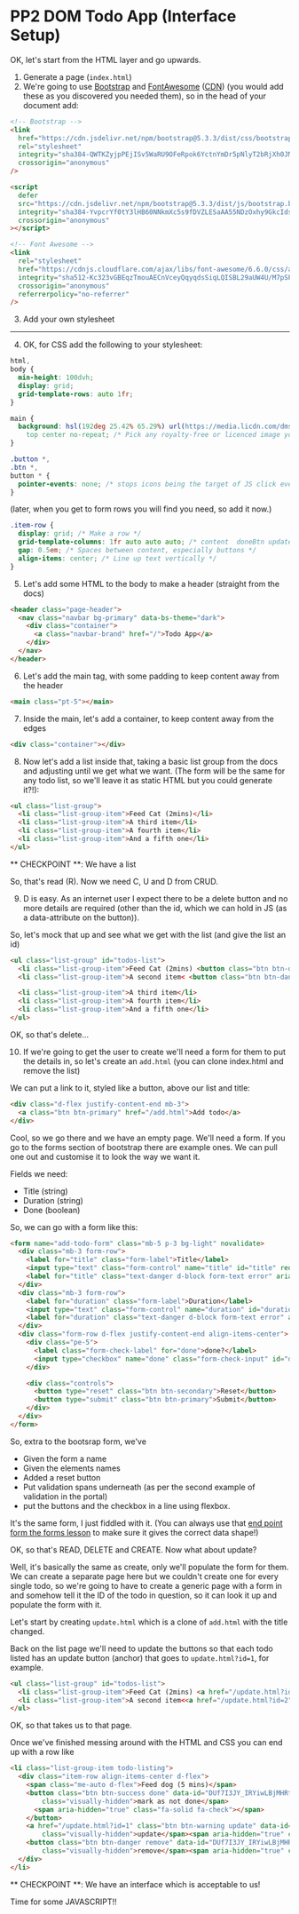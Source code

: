 # PP2 DOM Todo App (Interface Setup)


OK, let's start from the HTML layer and go upwards.

1. Generate a page (`index.html`)
2. We're going to use [Bootstrap](https://getbootstrap.com/docs/5.3/getting-started/download/#cdn-via-jsdelivr) and [FontAwesome](https://fontawesome.com/icons) ([CDN](https://cdnjs.com/libraries/font-awesome)) (you would add these as you discovered you needed them), so in the head of your document add:

```html
<!-- Bootstrap -->
<link
  href="https://cdn.jsdelivr.net/npm/bootstrap@5.3.3/dist/css/bootstrap.min.css"
  rel="stylesheet"
  integrity="sha384-QWTKZyjpPEjISv5WaRU9OFeRpok6YctnYmDr5pNlyT2bRjXh0JMhjY6hW+ALEwIH"
  crossorigin="anonymous"
/>

<script
  defer
  src="https://cdn.jsdelivr.net/npm/bootstrap@5.3.3/dist/js/bootstrap.bundle.min.js"
  integrity="sha384-YvpcrYf0tY3lHB60NNkmXc5s9fDVZLESaAA55NDzOxhy9GkcIdslK1eN7N6jIeHz"
  crossorigin="anonymous"
></script>

<!-- Font Awesome -->
<link
  rel="stylesheet"
  href="https://cdnjs.cloudflare.com/ajax/libs/font-awesome/6.6.0/css/all.min.css"
  integrity="sha512-Kc323vGBEqzTmouAECnVceyQqyqdsSiqLQISBL29aUW4U/M7pSPA/gEUZQqv1cwx4OnYxTxve5UMg5GT6L4JJg=="
  crossorigin="anonymous"
  referrerpolicy="no-referrer"
/>
```

3. Add your own stylesheet

---

4. OK, for CSS add the following to your stylesheet:

```css
html,
body {
  min-height: 100dvh;
  display: grid;
  grid-template-rows: auto 1fr;
}

main {
  background: hsl(192deg 25.42% 65.29%) url(https://media.licdn.com/dms/image/D4D12AQEwyXBntfTThw/article-cover_image-shrink_720_1280/0/1659250553931?e=2147483647&v=beta&t=t2RNu24hGF7CBMPJGnyH1rD5kYIvz2fhK35Yz2BJ9pc)
    top center no-repeat; /* Pick any royalty-free or licenced image you want in production */
}

.button *,
.btn *,
button * {
  pointer-events: none; /* stops icons being the target of JS click events */
}
```

(later, when you get to form rows you will find you need, so add it now.)

```css
.item-row {
  display: grid; /* Make a row */
  grid-template-columns: 1fr auto auto auto; /* content  doneBtn updateBtn deleteBtn */
  gap: 0.5em; /* Spaces between content, especially buttons */
  align-items: center; /* Line up text vertically */
}
```

5. Let's add some HTML to the body to make a header (straight from the docs)

```html
<header class="page-header">
  <nav class="navbar bg-primary" data-bs-theme="dark">
    <div class="container">
      <a class="navbar-brand" href="/">Todo App</a>
    </div>
  </nav>
</header>
```

6. Let's add the main tag, with some padding to keep content away from the header

```html
<main class="pt-5"></main>
```

7. Inside the main, let's add a container, to keep content away from the edges

```html
<div class="container"></div>
```

8. Now let's add a list inside that, taking a basic list group from the docs and adjusting until we get what we want. (The form will be the same for any todo list, so we'll leave it as static HTML but you could generate it?!):

```html
<ul class="list-group">
  <li class="list-group-item">Feed Cat (2mins)</li>
  <li class="list-group-item">A third item</li>
  <li class="list-group-item">A fourth item</li>
  <li class="list-group-item">And a fifth one</li>
</ul>
```

** CHECKPOINT **: We have a list

So, that's read (R). Now we need C, U and D from CRUD.

9. D is easy. As an internet user I expect there to be a delete button and no more details are required (other than the id, which we can hold in JS (as a data-attribute on the button)).

So, let's mock that up and see what we get with the list (and give the list an id)

```html
<ul class="list-group" id="todos-list">
  <li class="list-group-item">Feed Cat (2mins) <button class="btn btn-danger" data-id="1">X</button></li>
  <li class="list-group-item">A second item< <button class="btn btn-danger" data-id="2">X</button></li>

  <li class="list-group-item">A third item</li>
  <li class="list-group-item">A fourth item</li>
  <li class="list-group-item">And a fifth one</li>
</ul>

```

OK, so that's delete...

10. If we're going to get the user to create we'll need a form for them to put the details in, so let's create an `add.html` (you can clone index.html and remove the list)

We can put a link to it, styled like a button, above our list and title:

```html
<div class="d-flex justify-content-end mb-3">
  <a class="btn btn-primary" href="/add.html">Add todo</a>
</div>
```

Cool, so we go there and we have an empty page. We'll need a form. If you go to the forms section of bootstrap there are example ones. We can pull one out and customise it to look the way we want it.

Fields we need:

- Title (string)
- Duration (string)
- Done (boolean)

So, we can go with a form like this:

```html
<form name="add-todo-form" class="mb-5 p-3 bg-light" novalidate>
  <div class="mb-3 form-row">
    <label for="title" class="form-label">Title</label>
    <input type="text" class="form-control" name="title" id="title" required minlength="2" maxlength="30">
    <label for="title" class="text-danger d-block form-text error" aria-live="polite"></label>
  </div>
  <div class="mb-3 form-row">
    <label for="duration" class="form-label">Duration</label>
    <input type="text" class="form-control" name="duration" id="duration" required minlength="2" maxlength="20">
    <label for="duration" class="text-danger d-block form-text error" aria-live="polite"></label>
  </div>
  <div class="form-row d-flex justify-content-end align-items-center">
    <div class="pe-5">
      <label class="form-check-label" for="done">done?</label>
      <input type="checkbox" name="done" class="form-check-input" id="done" value="done">
    </div>

    <div class="controls">
      <button type="reset" class="btn btn-secondary">Reset</button>
      <button type="submit" class="btn btn-primary">Submit</button>
    </div>
  </div>
</form>
```

So, extra to the bootsrap form, we've

 - Given the form a name
 - Given the elements names
 - Added a reset button
 - Put validation spans underneath (as per the second example of validation in the portal)
 - put the buttons and the checkbox in a line using flexbox. 

It's the same form, I just fiddled with it. (You can always use that [end point form the forms lesson](https://form-reader.netlify.app/.netlify/functions/formReader) to make sure it gives the correct data shape!)

OK, so that's READ, DELETE and CREATE. Now what about update?

Well, it's basically the same as create, only we'll populate the form for them. We can create a separate page here but we couldn't create one for every single todo, so we're going to have to create a generic page with a form in and somehow tell it the ID of the todo in question, so it can look it up and populate the form with it.

Let's start by creating `update.html` which is a clone of `add.html` with the title changed.

Back on the list page we'll need to update the buttons so that each todo listed has an update button (anchor) that goes to `update.html?id=1`, for example.

```html
<ul class="list-group" id="todos-list">
  <li class="list-group-item">Feed Cat (2mins) <a href="/update.html?id=1" class="btn btn-warning">Update</a> <button class="btn btn-danger">X</button></li>
  <li class="list-group-item">A second item<<a href="/update.html?id=2" class="btn btn-warning">Update</a> <button class="btn btn-danger">X</button></li>
</ul>
```

OK, so that takes us to that page.

Once we've finished messing around with the HTML and CSS you can end up with a row like

```html
<li class="list-group-item todo-listing">
  <div class="item-row align-items-center d-flex">
    <span class="me-auto d-flex">Feed dog (5 mins)</span>
    <button class="btn btn-success done" data-id="DUf7I3JY_IRYiwLBjMHRt" data-done="false"><span
        class="visually-hidden">mark as not done</span>
      <span aria-hidden="true" class="fa-solid fa-check"></span>
    </button>
    <a href="/update.html?id=1" class="btn btn-warning update" data-id="DUf7I3JY_IRYiwLBjMHRt"><span
        class="visually-hidden">update</span><span aria-hidden="true" class="fa-solid fa-pen"></span></a>
    <button class="btn btn-danger remove" data-id="DUf7I3JY_IRYiwLBjMHRt"><span
        class="visually-hidden">remove</span><span aria-hidden="true" class="fa-solid fa-trash"></span></button>
  </div>
</li>
```

** CHECKPOINT **: We have an interface which is acceptable to us! 

Time for some JAVASCRIPT!!
